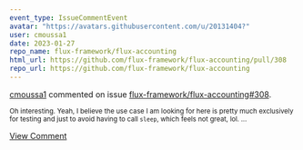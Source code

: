 ```yaml
---
event_type: IssueCommentEvent
avatar: "https://avatars.githubusercontent.com/u/20131404?"
user: cmoussa1
date: 2023-01-27
repo_name: flux-framework/flux-accounting
html_url: https://github.com/flux-framework/flux-accounting/pull/308
repo_url: https://github.com/flux-framework/flux-accounting
---
```


<a href='https://github.com/cmoussa1' target='_blank'>cmoussa1</a> commented on issue <a href='https://github.com/flux-framework/flux-accounting/pull/308' target='_blank'>flux-framework/flux-accounting#308</a>.

<small>Oh interesting. Yeah, I believe the use case I am looking for here is pretty much exclusively for testing and just to avoid having to call `sleep`, which feels not great, lol....</small>

<a href='https://github.com/flux-framework/flux-accounting/pull/308' target='_blank'>View Comment</a>